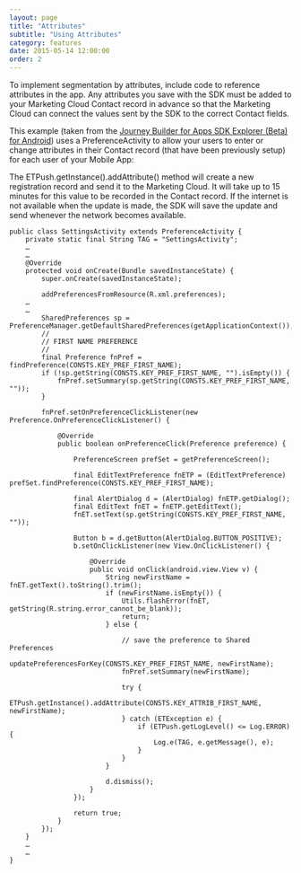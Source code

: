 ```yaml
---
layout: page
title: "Attributes"
subtitle: "Using Attributes"
category: features
date: 2015-05-14 12:00:00
order: 2
---
```

To implement segmentation by attributes, include code to reference attributes in the app. Any attributes you save with the SDK must be added to your Marketing Cloud Contact record in advance so that the Marketing Cloud can connect the values sent by the SDK to the correct Contact fields.

This example (taken from the <a href="https://github.com/ExactTarget/JB4A-SDK-Android-Beta/tree/beta/JB4A-SDK-Explorer" target="_blank">Journey Builder for Apps SDK Explorer (Beta) for Android</a>) uses a PreferenceActivity to allow your users to enter or change attributes in their Contact record (that have been previously setup) for each user of your Mobile App:

The ETPush.getInstance().addAttribute() method will create a new registration record and send it to the Marketing Cloud.  It will take up to 15 minutes for this value to be recorded in the Contact record.  If the internet is not available when the update is made, the SDK will save the update and send whenever the network becomes available.

~~~ 
public class SettingsActivity extends PreferenceActivity {
    private static final String TAG = "SettingsActivity";
    …
    …
    @Override
    protected void onCreate(Bundle savedInstanceState) {
        super.onCreate(savedInstanceState);

        addPreferencesFromResource(R.xml.preferences);
    …
    …
        SharedPreferences sp = PreferenceManager.getDefaultSharedPreferences(getApplicationContext());
        //
        // FIRST NAME PREFERENCE
        //
        final Preference fnPref = findPreference(CONSTS.KEY_PREF_FIRST_NAME);
        if (!sp.getString(CONSTS.KEY_PREF_FIRST_NAME, "").isEmpty()) {
            fnPref.setSummary(sp.getString(CONSTS.KEY_PREF_FIRST_NAME, ""));
        }

        fnPref.setOnPreferenceClickListener(new Preference.OnPreferenceClickListener() {

            @Override
            public boolean onPreferenceClick(Preference preference) {

                PreferenceScreen prefSet = getPreferenceScreen();

                final EditTextPreference fnETP = (EditTextPreference) prefSet.findPreference(CONSTS.KEY_PREF_FIRST_NAME);

                final AlertDialog d = (AlertDialog) fnETP.getDialog();
                final EditText fnET = fnETP.getEditText();
                fnET.setText(sp.getString(CONSTS.KEY_PREF_FIRST_NAME, ""));

                Button b = d.getButton(AlertDialog.BUTTON_POSITIVE);
                b.setOnClickListener(new View.OnClickListener() {

                    @Override
                    public void onClick(android.view.View v) {
                        String newFirstName = fnET.getText().toString().trim();
                        if (newFirstName.isEmpty()) {
                            Utils.flashError(fnET, getString(R.string.error_cannot_be_blank));
                            return;
                        } else {

                            // save the preference to Shared Preferences
                            updatePreferencesForKey(CONSTS.KEY_PREF_FIRST_NAME, newFirstName);
                            fnPref.setSummary(newFirstName);

                            try {
                                ETPush.getInstance().addAttribute(CONSTS.KEY_ATTRIB_FIRST_NAME, newFirstName);
                            } catch (ETException e) {
                                if (ETPush.getLogLevel() <= Log.ERROR) {
                                    Log.e(TAG, e.getMessage(), e);
                                }
                            }
                        }

                        d.dismiss();
                    }
                });

                return true;
            }
        });
    }
    …
    …
}
~~~ 

